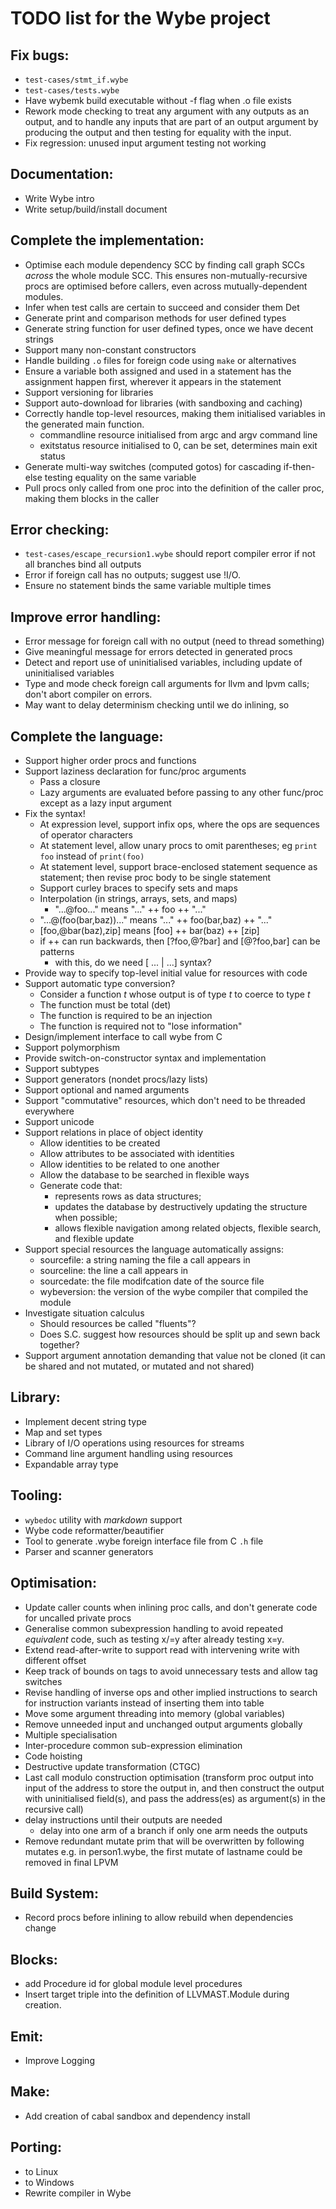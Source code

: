 # TODO list for the Wybe project

## Fix bugs:
* `test-cases/stmt_if.wybe`
* `test-cases/tests.wybe`
* Have wybemk build executable without -f flag when .o file exists
* Rework mode checking to treat any argument with any outputs as an
  output, and to handle any inputs that are part of an output argument
  by producing the output and then testing for equality with the input.
* Fix regression:  unused input argument testing not working

## Documentation:
* Write Wybe intro
* Write setup/build/install document


## Complete the implementation:
* Optimise each module dependency SCC by finding call graph SCCs *across*
  the whole module SCC.  This ensures non-mutually-recursive procs are
  optimised before callers, even across mutually-dependent modules.
* Infer when test calls are certain to succeed and consider them Det
* Generate print and comparison methods for user defined types
* Generate string function for user defined types, once we have decent strings
* Support many non-constant constructors
* Handle building `.o` files for foreign code using `make` or alternatives
* Ensure a variable both assigned and used in a statement has the assignment
  happen first, wherever it appears in the statement
* Support versioning for libraries
* Support auto-download for libraries (with sandboxing and caching)
* Correctly handle top-level resources, making them initialised variables in the
  generated main function.
    * commandline resource initialised from argc and argv command line
    * exitstatus resource initialised to 0, can be set, determines main exit
      status
* Generate multi-way switches (computed gotos) for cascading if-then-else
  testing equality on the same variable
* Pull procs only called from one proc into the definition of the caller proc,
  making them blocks in the caller


## Error checking:
* `test-cases/escape_recursion1.wybe` should report compiler error if not all branches bind all outputs
* Error if foreign call has no outputs; suggest use !I/O.
* Ensure no statement binds the same variable multiple times


## Improve error handling:
* Error message for foreign call with no output (need to thread something)
* Give meaningful message for errors detected in generated procs
* Detect and report use of uninitialised variables, including update
   of uninitialised variables
* Type and mode check foreign call arguments for llvm and lpvm calls;
  don't abort compiler on errors.
* May want to delay determinism checking until we do inlining, so


## Complete the language:
* Support higher order procs and functions
* Support laziness declaration for func/proc arguments
    * Pass a closure
    * Lazy arguments are evaluated before passing to any other func/proc except
      as a lazy input argument
* Fix the syntax!
    * At expression level, support infix ops, where the ops are sequences of
      operator characters
    * At statement level, allow unary procs to omit parentheses;
      eg `print foo` instead of `print(foo)`
    * At statement level, support brace-enclosed statement sequence as
      statement; then revise proc body to be single statement
    * Support curley braces to specify sets and maps
    * Interpolation (in strings, arrays, sets, and maps)
        * "...@foo..." means "..." ++ foo ++ "..."
	* "...@(foo(bar,baz))..." means "..." ++ foo(bar,baz) ++ "..."
	* [foo,@bar(baz),zip] means [foo] ++ bar(baz) ++ [zip]
	* if ++ can run backwards, then [?foo,@?bar] and [@?foo,bar] can be patterns
    	* with this, do we need [ ... | ...] syntax?
* Provide way to specify top-level initial value for resources with code
* Support automatic type conversion?
    * Consider a function *t* whose output is of type *t* to coerce to type *t*
    * The function must be total (det)
    * The function is required to be an injection
    * The function is required not to "lose information"
* Design/implement interface to call wybe from C
* Support polymorphism
* Provide switch-on-constructor syntax and implementation
* Support subtypes
* Support generators (nondet procs/lazy lists)
* Support optional and named arguments
* Support "commutative" resources, which don't need to be threaded everywhere
* Support unicode
* Support relations in place of object identity
    * Allow identities to be created
    * Allow attributes to be associated with identities
    * Allow identities to be related to one another
    * Allow the database to be searched in flexible ways
    * Generate code that:
        * represents rows as data structures;
        * updates the database by destructively updating the structure when
          possible;
        * allows flexible navigation among related objects, flexible search, and
          flexible update
* Support special resources the language automatically assigns:
    * sourcefile:  a string naming the file a call appears in
    * sourceline:  the line a call appears in
    * sourcedate:  the file modifcation date of the source file
    * wybeversion:  the version of the wybe compiler that compiled the module
* Investigate situation calculus
    * Should resources be called "fluents"?
    * Does S.C. suggest how resources should be split up and sewn back together?
* Support argument annotation demanding that value not be cloned (it can
  be shared and not mutated, or mutated and not shared)


## Library:
* Implement decent string type
* Map and set types
* Library of I/O operations using resources for streams
* Command line argument handling using resources
* Expandable array type


## Tooling:
* `wybedoc` utility with *markdown* support
* Wybe code reformatter/beautifier
* Tool to generate .wybe foreign interface file from C `.h` file
* Parser and scanner generators


## Optimisation:
* Update caller counts when inlining proc calls, and don't generate code for
  uncalled private procs
* Generalise common subexpression handling to avoid repeated
  *equivalent* code, such as testing x/=y after already testing x=y.
* Extend read-after-write to support read with intervening write with different
  offset
* Keep track of bounds on tags to avoid unnecessary tests and allow tag switches
* Revise handling of inverse ops and other implied instructions to search for
  instruction variants instead of inserting them into table
* Move some argument threading into memory (global variables)
* Remove unneeded input and unchanged output arguments globally
* Multiple specialisation
* Inter-procedure common sub-expression elimination
* Code hoisting
* Destructive update transformation (CTGC)
* Last call modulo construction optimisation (transform proc output
  into input of the address to store the output in, and then construct
  the output with uninitialised field(s), and pass the address(es)
  as argument(s) in the recursive call)
* delay instructions until their outputs are needed
    * delay into one arm of a branch if only one arm needs the outputs
* Remove redundant mutate prim that will be overwritten by following mutates
  e.g. in person1.wybe, the first mutate of lastname could be removed in final LPVM


## Build System:
* Record procs before inlining to allow rebuild when dependencies change


## Blocks:
* add Procedure id for global module level procedures
* Insert target triple into the definition of LLVMAST.Module during
  creation.


## Emit:
* Improve Logging


## Make:
* Add creation of cabal sandbox and dependency install


## Porting:
* to Linux
* to Windows
* Rewrite compiler in Wybe
